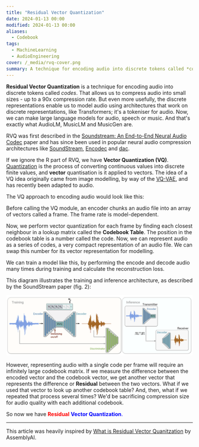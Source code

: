```yaml
---
title: "Residual Vector Quantization"
date: 2024-01-13 00:00
modified: 2024-01-13 00:00
aliases:
  - Codebook
tags:
  - MachineLearning
  - AudioEngineering
cover: /_media/rvq-cover.png
summary: A technique for encoding audio into discrete tokens called *codes*
---
```


**Residual Vector Quantization** is a technique for encoding audio into discrete tokens called *codes*. That allows us to compress audio into small sizes - up to a 90x compression rate. But even more usefully, the discrete representations enable us to model audio using architectures that work on discrete representations, like Transformers; it's a tokeniser for audio. Now, we can make large language models for audio, speech or music. And that's exactly what AudioLM, MusicLM and MusicGen are.

RVQ was first described in the [Soundstream: An End-to-End Neural Audio Codec](../../../permanent/soundstream-an-end-to-end-neural-audio-codec.md) paper and has since been used in popular neural audio compression architectures like [SoundStream](../../../permanent/soundstream.md), [Encodec](../../../permanent/encodec.md) and [dac](../../../permanent/dac.md).

If we ignore the R part of RVQ, we have **Vector Quantization (VQ)**. [Quantization](../../../permanent/quantization.md) is the process of converting continuous values into discrete finite values, and **vector** quantisation is it applied to vectors. The idea of a VQ idea originally came from image modelling, by way of the [VQ-VAE](../../../permanent/vq-vae.md), and has recently been adapted to audio.

The VQ approach to encoding audio would look like this:

Before calling the VQ module, an encoder chunks an audio file into an array of vectors called a frame. The frame rate is model-dependent.

Now, we perform vector quantization for each frame by finding each closest neighbour in a lookup matrix called the **Codebook Table**. The position in the codebook table is a number called the code. Now, we can represent audio as a series of codes, a very compact representation of an audio file. We can swap this number for its vector representation for modelling.

We can train a model like this, by performing the encode and decode audio many times during training and calculate the reconstruction loss.

This diagram illustrates the training and inference architecture, as described by the SoundStream paper (fig. 2):

![](../_media/residual-vector-quantization-fig-2%201.png)

However, representing audio with a single code per frame will require an infinitely large codebook matrix. If we measure the difference between the encoded vector and the codebook vector, we get another vector that represents the difference or **Residual** between the two vectors. What if we used that vector to look up another codebook table? And, then, what if we repeated that process several times? We'd be sacrificing compression size for audio quality with each additional codebook.

So now we have <span style="color: red;">**Residual**</span> <span style="color: blue;">**Vector Quantization**</a>.

---

This article was heavily inspired by [What is Residual Vector Quanitzation](https://www.assemblyai.com/blog/what-is-residual-vector-quantization) by AssemblyAI.